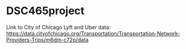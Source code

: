 # DSC465project

Link to City of Chicago Lyft and Uber data:
https://data.cityofchicago.org/Transportation/Transportation-Network-Providers-Trips/m6dm-c72p/data